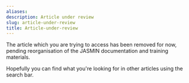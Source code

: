 ```yaml
---
aliases: 
description: Article under review
slug: article-under-review
title: Article-under-review
---
```


The article which you are trying to access has been removed for now, pending reorganisation of the JASMIN documentation and training materials.

Hopefully you can find what you're looking for in other articles using the search bar.